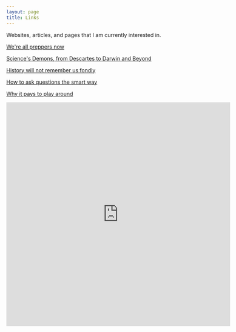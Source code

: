 ```yaml
---
layout: page
title: Links
---
```


Websites, articles, and pages that I am currently interested in.

[We're all preppers now](http://www.liveliketheworldisdying.com/2021/01/11/were-all-preppers-now/)

[Science's Demons, from Descartes to Darwin and Beyond](https://www.newyorker.com/books/under-review/sciences-demons-from-descartes-to-darwin-and-beyond)

[History will not remember us fondly](https://drewdevault.com/2021/01/07/History-will-not-remember-us-fondly.html)

[How to ask questions the smart way](http://www.catb.org/~esr/faqs/smart-questions.html)

[Why it pays to play around](http://nautil.us/issue/94/evolving/why-it-pays-to-play-around-rp)

<iframe style="border:none;" width="590" height="590" src="https://www.are.na/tom-y/tom-s-worktable/embed" title="Tom Hackshaw's Are.na channel “Tom's Worktable”"></iframe>
